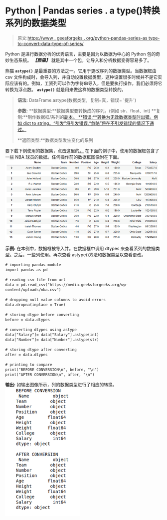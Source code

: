 # Python | Pandas series . a type()转换系列的数据类型

> 原文:[https://www . geesforgeks . org/python-pandas-series-as type-to-convert-data-type-of-series/](https://www.geeksforgeeks.org/python-pandas-series-astype-to-convert-data-type-of-series/)

Python 是进行数据分析的优秀语言，主要是因为以数据为中心的 Python 包的奇妙生态系统。 ***【熊猫】*** 就是其中一个包，让导入和分析数据变得容易多了。

熊猫 **`astype()`** 是最重要的方法之一。它用于更改序列的数据类型。当数据框由 csv 文件构成时，会导入列，并自动设置数据类型，这种设置很多时候并不是它实际应该有的。例如，工资列可以作为字符串导入，但是要执行操作，我们必须将它转换为浮点数。
**`astype()`** 就是用来做这样的数据类型转换的。

> **语法:** DataFrame.astype(数据类型，复制=真，错误= '提升')
> 
> **参数:**
> **数据类型:**数据类型要转换成的序列。(例如 str、float、int)
> **复制:**制作数据框/系列的[副本。
> **错误:**转换为无效数据类型时出错。例如 dict to string。“引发”将引发错误,“忽略”将在不引发错误的情况下通过。](https://www.geeksforgeeks.org/python-difference-between-pandas-copy-and-copying-through-variables/)
> 
> **返回类型:**数据类型发生变化的系列

要下载下例使用的数据集，点击这里的[。](https://media.geeksforgeeks.org/wp-content/uploads/nba.csv)
在下面的例子中，使用的数据框包含了一些 NBA 球员的数据。任何操作前的数据框图像附在下面。
![](img/793ad040c852f46d3cbfdaf19ee388c2.png)

**示例:**
在本例中，数据框被导入并。在数据框中调用 dtypes 来查看系列的数据类型。之后，一些列使用。再次查看 astype()方法和数据类型以查看更改。

```
# importing pandas module 
import pandas as pd

# reading csv file from url 
data = pd.read_csv("https://media.geeksforgeeks.org/wp-content/uploads/nba.csv")

# dropping null value columns to avoid errors
data.dropna(inplace = True)

# storing dtype before converting
before = data.dtypes

# converting dtypes using astype
data["Salary"]= data["Salary"].astype(int)
data["Number"]= data["Number"].astype(str)

# storing dtype after converting
after = data.dtypes

# printing to compare
print("BEFORE CONVERSION\n", before, "\n")
print("AFTER CONVERSION\n", after, "\n")
```

**输出:**
如输出图像所示，列的数据类型进行了相应的转换。
![](img/890e16b75157d30064afb33ed52400d6.png)